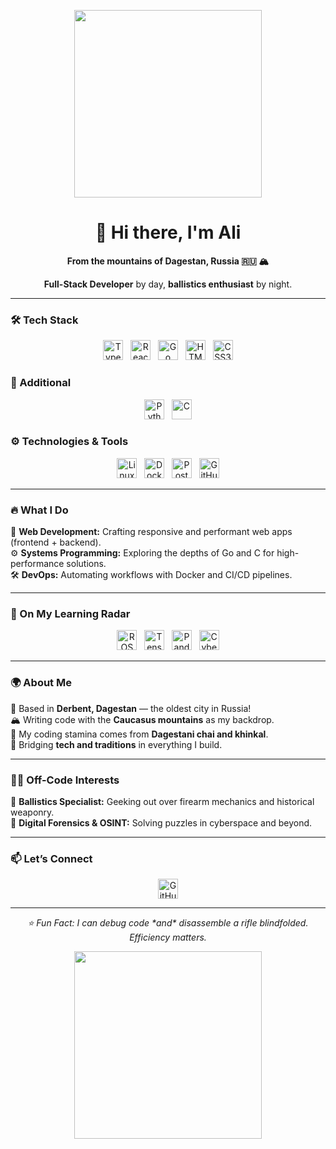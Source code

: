 <p align="center"> 
  <img src="https://media4.giphy.com/media/v1.Y2lkPTc5MGI3NjExbDJpaW41MTlsOG44Z2d6dW85a28ycWg1ZW42cjVpbjZ3Z3FsMXR5aCZlcD12MV9pbnRlcm5hbF9naWZfYnlfaWQmY3Q9Zw/zOvBKUUEERdNm/giphy.gif" width="300"/> 
</p> 

<h1 align="center">👋 Hi there, I'm Ali</h1> 

<p align="center"><strong>From the mountains of Dagestan, Russia 🇷🇺 🏔️</strong></p> 
<p align="center"><strong>Full-Stack Developer</strong> by day, <strong>ballistics enthusiast</strong> by night.</p>

---

### 🛠️ Tech Stack
<p align="center">
  <img src="https://cdn.simpleicons.org/typescript/3178C6" width="32" title="TypeScript" />
  &nbsp;
  <img src="https://cdn.simpleicons.org/react/61DAFB" width="32" title="React" />
  &nbsp;
  <img src="https://cdn.simpleicons.org/go/00ADD8" width="32" title="Go" />
  &nbsp;
  <img src="https://cdn.simpleicons.org/html5/E34F26" width="32" title="HTML5" />
  &nbsp;
  <img src="https://cdn.simpleicons.org/css3/1572B6" width="32" title="CSS3" />
</p>

### 🧰 Additional
<p align="center">
  <img src="https://cdn.simpleicons.org/python/3776AB" width="32" title="Python" />
  &nbsp;
  <img src="https://cdn.simpleicons.org/c/A8B9CC" width="32" title="C" />
</p>

### ⚙️ Technologies & Tools
<p align="center">
  <img src="https://cdn.simpleicons.org/linux/FCC624" width="32" title="Linux" />
  &nbsp;
  <img src="https://cdn.simpleicons.org/docker/2496ED" width="32" title="Docker" />
  &nbsp;
  <img src="https://cdn.simpleicons.org/postgresql/4169E1" width="32" title="PostgreSQL" />
  &nbsp;
  <img src="https://cdn.simpleicons.org/githubactions/2088FF" width="32" title="GitHub Actions" />
</p>

---

### 🔥 What I Do
<p align="left"> 
🚀 <strong>Web Development:</strong> Crafting responsive and performant web apps (frontend + backend).<br/> 
⚙️ <strong>Systems Programming:</strong> Exploring the depths of Go and C for high-performance solutions.<br/> 
🛠️ <strong>DevOps:</strong> Automating workflows with Docker and CI/CD pipelines. 
</p>

---

### 🎯 On My Learning Radar
<p align="center">
  <img src="https://cdn.simpleicons.org/ros/22314E" width="32" title="ROS (Robotics)" />
  &nbsp;
  <img src="https://cdn.simpleicons.org/tensorflow/FF6F00" width="32" title="TensorFlow" />
  &nbsp;
  <img src="https://cdn.simpleicons.org/pandas/150458" width="32" title="Pandas" />
  &nbsp;
  <img src="https://cdn.simpleicons.org/cyberdefenders/1E90FF" width="32" title="Cybersecurity / cyberdefenders" />
</p>

---

### 🌍 About Me
<p align="left"> 
📍 Based in <strong>Derbent, Dagestan</strong> — the oldest city in Russia!<br/> 
🏔️ Writing code with the <strong>Caucasus mountains</strong> as my backdrop.<br/> 
🍵 My coding stamina comes from <strong>Dagestani chai and khinkal</strong>.<br/> 
🧬 Bridging <strong>tech and traditions</strong> in everything I build. 
</p>

---

### 🕵️‍♂️ Off-Code Interests
<p align="left"> 
🔫 <strong>Ballistics Specialist:</strong> Geeking out over firearm mechanics and historical weaponry.<br/> 
🧠 <strong>Digital Forensics & OSINT:</strong> Solving puzzles in cyberspace and beyond. 
</p>

---

### 📫 Let’s Connect
<p align="center"> 
  <a href="https://github.com/Ch3k1st"> 
    <img src="https://cdn.simpleicons.org/github/181717" width="32" title="GitHub" /> 
  </a> 
</p>

---

<p align="center"><em>⭐ Fun Fact: I can debug code *and* disassemble a rifle blindfolded. Efficiency matters.</em></p>

<p align="center"> 
  <img src="https://tenor.com/ru/view/wildfireuv-gif-24583222?utm_source=share-button&utm_medium=Social&utm_content=pinterest" width="300"/> 
</p> 
